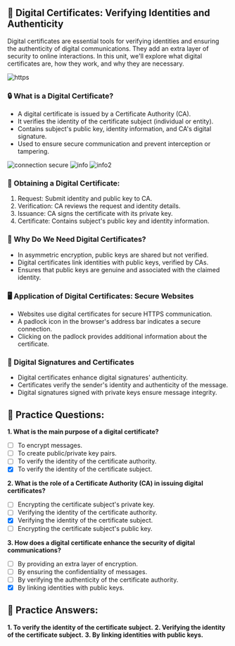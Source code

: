 ## **🔐 Digital Certificates: Verifying Identities and Authenticity**

Digital certificates are essential tools for verifying identities and ensuring the authenticity of digital communications. They add an extra layer of security to online interactions. In this unit, we'll explore what digital certificates are, how they work, and why they are necessary.

![https](https://learn.microsoft.com/en-us/training/wwl-sci/describe-concepts-of-cryptography/media/digital-certificates-step-1-expanded.png#lightbox)

### **🔒 What is a Digital Certificate?**

- A digital certificate is issued by a Certificate Authority (CA).
- It verifies the identity of the certificate subject (individual or entity).
- Contains subject's public key, identity information, and CA's digital signature.
- Used to ensure secure communication and prevent interception or tampering.

![connection secure](https://learn.microsoft.com/en-us/training/wwl-sci/describe-concepts-of-cryptography/media/digital-certificates-step-2-expanded.png#lightbox)
![info](https://learn.microsoft.com/en-us/training/wwl-sci/describe-concepts-of-cryptography/media/digital-certificates-step-2-expanded.png#lightbox)
![info2](https://learn.microsoft.com/en-us/training/wwl-sci/describe-concepts-of-cryptography/media/digital-certificates-step-3-expanded.png#lightbox)
### **🔑 Obtaining a Digital Certificate:**

1. Request: Submit identity and public key to CA.
2. Verification: CA reviews the request and identity details.
3. Issuance: CA signs the certificate with its private key.
4. Certificate: Contains subject's public key and identity information.

### **🔐 Why Do We Need Digital Certificates?**

- In asymmetric encryption, public keys are shared but not verified.
- Digital certificates link identities with public keys, verified by CAs.
- Ensures that public keys are genuine and associated with the claimed identity.

### **🖥 Application of Digital Certificates: Secure Websites**

- Websites use digital certificates for secure HTTPS communication.
- A padlock icon in the browser's address bar indicates a secure connection.
- Clicking on the padlock provides additional information about the certificate.

### **🔏 Digital Signatures and Certificates**

- Digital certificates enhance digital signatures' authenticity.
- Certificates verify the sender's identity and authenticity of the message.
- Digital signatures signed with private keys ensure message integrity.

## **🔐 Practice Questions:**

**1. What is the main purpose of a digital certificate?**
   - [ ] To encrypt messages.
   - [ ] To create public/private key pairs.
   - [ ] To verify the identity of the certificate authority.
   - [x] To verify the identity of the certificate subject.

**2. What is the role of a Certificate Authority (CA) in issuing digital certificates?**
   - [ ] Encrypting the certificate subject's private key.
   - [ ] Verifying the identity of the certificate authority.
   - [x] Verifying the identity of the certificate subject.
   - [ ] Encrypting the certificate subject's public key.

**3. How does a digital certificate enhance the security of digital communications?**
   - [ ] By providing an extra layer of encryption.
   - [ ] By ensuring the confidentiality of messages.
   - [ ] By verifying the authenticity of the certificate authority.
   - [x] By linking identities with public keys.

## **🔐 Practice Answers:**

**1. To verify the identity of the certificate subject.**
**2. Verifying the identity of the certificate subject.**
**3. By linking identities with public keys.**